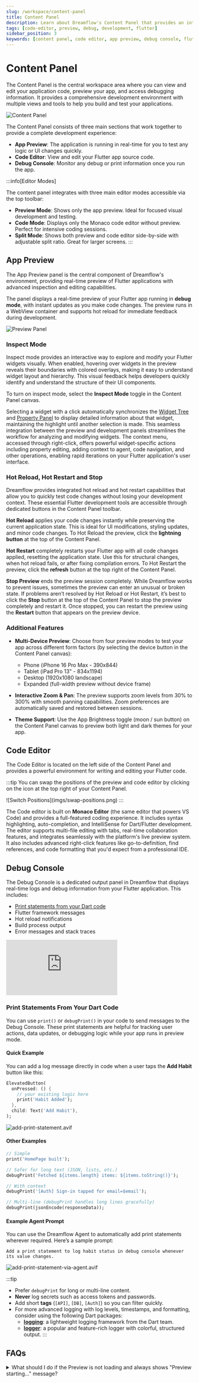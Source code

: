 ```yaml
---
slug: /workspace/content-panel
title: Content Panel
description: Learn about Dreamflow's Content Panel that provides an integrated environment for code editing, app preview, and debugging with real-time updates
tags: [code-editor, preview, debug, development, flutter]
sidebar_position: 3
keywords: [content panel, code editor, app preview, debug console, flutter development, dreamflow interface, development environment, monaco editor, hot reload]
---
```


# Content Panel

The Content Panel is the central workspace area where you can view and edit your application code, preview your app, and access debugging information. It provides a comprehensive development environment with multiple views and tools to help you build and test your applications.

![Content Panel](imgs/content-panel.webp)

The Content Panel consists of three main sections that work together to provide a complete development experience:

- **App Preview**: The application is running in real-time for you to test any logic or UI changes quickly. 
- **Code Editor**: View and edit your Flutter app source code. 
- **Debug Console**: Monitor any debug or print information once you run the app.

:::info[Editor Modes]

The content panel integrates with three main editor modes accessible via the top toolbar:
- **Preview Mode**: Shows only the app preview. Ideal for focused visual development and testing.
- **Code Mode**: Displays only the Monaco code editor without preview. Perfect for intensive coding sessions.
- **Split Mode**: Shows both preview and code editor side-by-side with adjustable split ratio. Great for larger screens.
:::

## App Preview

The App Preview panel is the central component of Dreamflow's environment, providing real-time preview of Flutter applications with advanced inspection and editing capabilities.

The panel displays a real-time preview of your Flutter app running in **debug mode**, with instant updates as you make code changes. The preview runs in a WebView container and supports hot reload for immediate feedback during development.

![Preview Panel](imgs/preview-panel.png)


### Inspect Mode
Inspect mode provides an interactive way to explore and modify your Flutter widgets visually. When enabled, hovering over widgets in the preview reveals their boundaries with colored overlays, making it easy to understand widget layout and hierarchy. This visual feedback helps developers quickly identify and understand the structure of their UI components. 

To turn on inspect mode, select the **Inspect Mode** toggle in the Content Panel canvas. 

Selecting a widget with a click automatically synchronizes the [Widget Tree](modules-panel/widget-panel.md) and [Property Panel](properties-panel.md) to display detailed information about that widget, maintaining the highlight until another selection is made. This seamless integration between the preview and development panels streamlines the workflow for analyzing and modifying widgets. The context menu, accessed through right-click, offers powerful widget-specific actions including property editing, adding context to agent, code navigation, and other operations, enabling rapid iterations on your Flutter application's user interface.

### Hot Reload, Hot Restart and Stop
Dreamflow provides integrated hot reload and hot restart capabilities that allow you to quickly test code changes without losing your development context. These essential Flutter development tools are accessible through dedicated buttons in the Content Panel toolbar.

**Hot Reload** applies your code changes instantly while preserving the current application state. This is ideal for UI modifications, styling updates, and minor code changes. To Hot Reload the preview, click the **lightning button** at the top of the Content Panel.

**Hot Restart** completely restarts your Flutter app with all code changes applied, resetting the application state. Use this for structural changes, when hot reload fails, or after fixing compilation errors. To Hot Restart the preview, click the **refresh** button at the top right of the Content Panel. 

**Stop Preview** ends the preview session completely. While Dreamflow works to prevent issues, sometimes the preview can enter an unusual or broken state. If problems aren’t resolved by Hot Reload or Hot Restart, it’s best to click the **Stop** button at the top of the Content Panel to stop the preview completely and restart it. Once stopped, you can restart the preview using the **Restart** button that appears on the preview device. 


### Additional Features

- **Multi-Device Preview**: Choose from four preview modes to test your app across different form factors (by selecting the device button in the Content Panel canvas):
    - Phone (iPhone 16 Pro Max - 390x844)
    - Tablet (iPad Pro 13" - 834x1194)
    - Desktop (1920x1080 landscape)
    - Expanded (full-width preview without device frame)


- **Interactive Zoom & Pan**: The preview supports zoom levels from 30% to 300% with smooth panning capabilities. Zoom preferences are automatically saved and restored between sessions.

- **Theme Support**: Use the App Brightness toggle (moon / sun button) on the Content Panel canvas to preview both light and dark themes for your app. 

## Code Editor

The Code Editor is located on the left side of the Content Panel and provides a powerful environment for writing and editing your Flutter code.

:::tip
You can swap the positions of the preview and code editor by clicking on the icon at the top right of your Content Panel.
<p></p>
![Switch Positions](imgs/swap-positions.png)
:::

The Code editor is built on **Monaco Editor** (the same editor that powers VS Code) and provides a full-featured coding experience. It includes syntax highlighting, auto-completion, and IntelliSense for Dart/Flutter development. The editor supports multi-file editing with tabs, real-time collaboration features, and integrates seamlessly with the platform's live preview system. It also includes advanced right-click features like go-to-definition, find references, and code formatting that you'd expect from a professional IDE.

## Debug Console

The Debug Console is a dedicated output panel in Dreamflow that displays real-time logs and debug information from your Flutter application. This includes:

- [Print statements from your Dart code](#print-statements-from-your-dart-code)
- Flutter framework messages 
- Hot reload notifications
- Build process output
- Error messages and stack traces


<div style={{
    position: 'relative',
    paddingBottom: 'calc(50.67989417989418% + 41px)', // Keeps the aspect ratio and additional padding
    height: 0,
    width: '100%'}}>
    <iframe 
        src="https://demo.arcade.software/2wlNaYsMEfK9Ko4y9Bkt?embed&show_copy_link=true"
        title=""
        style={{
            position: 'absolute',
            top: 0,
            left: 0,
            width: '100%',
            height: '100%',
            colorScheme: 'light'
        }}
        frameBorder="0"
        loading="lazy"
        webkitAllowFullScreen
        mozAllowFullScreen
        allowFullScreen
        allow="clipboard-write">
    </iframe>
</div>
<p></p>

### Print Statements From Your Dart Code

You can use `print()` or `debugPrint()` in your code to send messages to the Debug Console. These print statements are helpful for tracking user actions, data updates, or debugging logic while your app runs in preview mode.

#### Quick Example

You can add a log message directly in code when a user taps the **Add Habit** button like this:

```dart
ElevatedButton(
  onPressed: () {
    // your existing logic here
    print('Habit Added');
  },
  child: Text('Add Habit'),
);
```

![add-print-statement.avif](imgs/add-print-statement.avif)

#### Other Examples

```dart
// Simple
print('HomePage built');

// Safer for long text (JSON, lists, etc.)
debugPrint('Fetched ${items.length} items: ${items.toString()}');

// With context
debugPrint('[Auth] Sign-in tapped for email=$email');

// Multi-line (debugPrint handles long lines gracefully)
debugPrint(jsonEncode(responseData));
```

#### Example Agent Prompt

You can use the Dreamflow Agent to automatically add print statements wherever required. Here’s a sample prompt:

```
Add a print statement to log habit status in debug console whenever its value changes.
```

![add-print-statement-via-agent.avif](imgs/add-print-statement-via-agent.avif)

:::tip

- Prefer `debugPrint` for long or multi-line content.
- **Never** log secrets such as access tokens and passwords.
- Add short **tags** (`[API]`, `[DB]`, `[Auth]`) so you can filter quickly.
- For more advanced logging with log levels, timestamps, and formatting, consider using the following Dart packages:
    - [**logging**](https://pub.dev/packages/logging): a lightweight logging framework from the Dart team.
    - [**logger**](https://pub.dev/packages/logger): a popular and feature-rich logger with colorful, structured output.
:::

## FAQs

<details> 

<summary> What should I do if the Preview is not loading and always shows "Preview starting…" message? </summary> 

<p> 

This usually happens when the preview session is stuck or the project dependencies need to be refreshed. Here are several steps you can try to resolve the issue:

- **Hot Reload (⚡):** Quickly applies code changes while keeping the current state. Use this first for small UI or logic updates.
- **Hot Restart (🔄):** Restarts the app and resets its state. Use this if hot reload doesn't reflect changes or the preview is still stuck.
- **Stop and Restart Preview (⏹️/▶️):** Manually stop the preview and start it again to relaunch the app.
- **Refresh Dependencies:** At the bottom toolbar, click **Refresh Dependencies**. This will re-sync all your pub.dev packages in case the issue is caused by outdated or missing dependencies.
- **Reload Project:** You can try to restart the project session entirely by selecting the project name in the top left corner and then selecting **Reload Project**.
![reload-project](imgs/reload-project.avif)
- **Check for Errors in Debug Console:** Open the Debug Console from the bottom panel to look for errors or warnings that may be preventing the app from launching. If you spot an error, you can ask the Agent directly to help resolve it.

Most preview issues can be fixed by reloading the project or restarting the preview. If the problem continues, use the **Submit Feedback** button in the top bar to file a bug report.

</p> 

</details>

